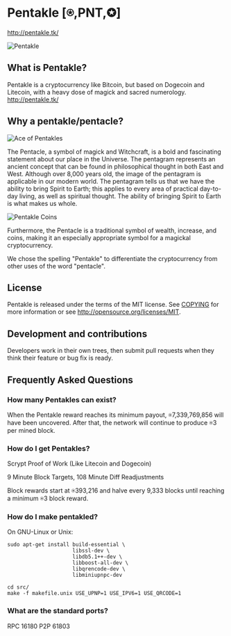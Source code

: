 # Pentakle [⍟,PNT,✪]
http://pentakle.tk/

![Pentakle](http://s2.postimg.org/sgmdoqv0p/wiccan_white_pentagram_117134.jpg)

## What is Pentakle?
Pentakle is a cryptocurrency like Bitcoin, but based on Dogecoin and Litecoin, with a heavy dose of magick and sacred numerology.
http://pentakle.tk/

## Why a pentakle/pentacle?
![Ace of Pentakles](http://s4.postimg.org/4uka9kmj1/coinsace.jpg)

The Pentacle, a symbol of magick and Witchcraft, is a bold and fascinating statement about our place in the Universe. The pentagram represents an ancient concept that can be found in philosophical thought in both East and West. Although over 8,000 years old, the image of the pentagram is applicable in our modern world. The pentagram tells us that we have the ability to bring Spirit to Earth; this applies to every area of practical day-to-day living, as well as spiritual thought. The ability of bringing Spirit to Earth is what makes us whole.

![Pentakle Coins](http://s27.postimg.org/uugpmu0jn/RLPentagram_Coins.jpg)

Furthermore, the Pentacle is a traditional symbol of wealth, increase, and coins, making it an especially appropriate symbol for a magickal cryptocurrency.

We chose the spelling "Pentakle" to differentiate the cryptocurrency from other uses of the word "pentacle".

## License
Pentakle is released under the terms of the MIT license. See [COPYING](COPYING)
for more information or see http://opensource.org/licenses/MIT.

## Development and contributions
Developers work in their own trees, then submit pull requests when they think
their feature or bug fix is ready.

## Frequently Asked Questions

### How many Pentakles can exist?
When the Pentakle reward reaches its minimum payout, ⍟7,339,769,856 will have been uncovered. After that, the network will continue to produce ⍟3 per mined block.

### How do I get Pentakles?
Scrypt Proof of Work (Like Litecoin and Dogecoin)

9 Minute Block Targets, 108 Minute Diff Readjustments

Block rewards start at ⍟393,216 and halve every 9,333 blocks until reaching a minimum ⍟3 block reward.

### How do I make pentakled?
On GNU-Linux or Unix:

    sudo apt-get install build-essential \
                         libssl-dev \
                         libdb5.1++-dev \
                         libboost-all-dev \
                         libqrencode-dev \
                         libminiupnpc-dev

    cd src/
    make -f makefile.unix USE_UPNP=1 USE_IPV6=1 USE_QRCODE=1

### What are the standard ports?
RPC 16180
P2P 61803
